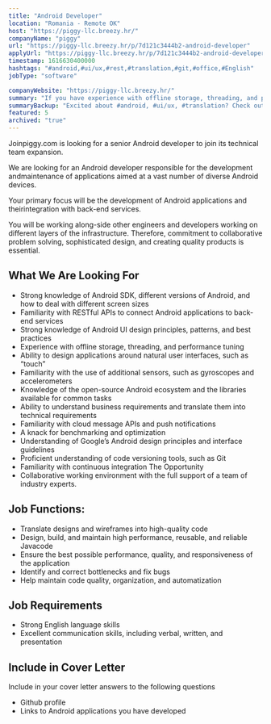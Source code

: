 ```yaml
---
title: "Android Developer"
location: "Romania - Remote OK"
host: "https://piggy-llc.breezy.hr/"
companyName: "piggy"
url: "https://piggy-llc.breezy.hr/p/7d121c3444b2-android-developer"
applyUrl: "https://piggy-llc.breezy.hr/p/7d121c3444b2-android-developer/apply"
timestamp: 1616630400000
hashtags: "#android,#ui/ux,#rest,#translation,#git,#office,#English"
jobType: "software"

companyWebsite: "https://piggy-llc.breezy.hr/"
summary: "If you have experience with offline storage, threading, and performance tuning, Piggy has a job opening for an Android Developer"
summaryBackup: "Excited about #android, #ui/ux, #translation? Check out this job post!"
featured: 5
archived: "true"
---
```


Joinpiggy.com is looking for a senior Android developer to join its technical team expansion. 

We are looking for an Android developer responsible for the development andmaintenance of applications aimed at a vast number of diverse Android devices.

Your primary focus will be the development of Android applications and theirintegration with back-end services. 

You will be working along-side other engineers and developers working on different layers of the infrastructure. Therefore, commitment to collaborative problem solving, sophisticated design, and creating quality products is essential.

## What We Are Looking For

* Strong knowledge of Android SDK, different versions of Android, and how to deal with different screen sizes
* Familiarity with RESTful APIs to connect Android applications to back-end services
* Strong knowledge of Android UI design principles, patterns, and best practices
* Experience with offline storage, threading, and performance tuning
* Ability to design applications around natural user interfaces, such as “touch”
* Familiarity with the use of additional sensors, such as gyroscopes and accelerometers
* Knowledge of the open-source Android ecosystem and the libraries available for common tasks
* Ability to understand business requirements and translate them into technical requirements
* Familiarity with cloud message APIs and push notifications
* A knack for benchmarking and optimization
* Understanding of Google’s Android design principles and interface guidelines
* Proficient understanding of code versioning tools, such as Git
* Familiarity with continuous integration The Opportunity
* Collaborative working environment with the full support of a team of industry experts.

## Job Functions:

* Translate designs and wireframes into high-quality code
* Design, build, and maintain high performance, reusable, and reliable Javacode
* Ensure the best possible performance, quality, and responsiveness of the application
* Identify and correct bottlenecks and fix bugs
* Help maintain code quality, organization, and automatization

## Job Requirements

* Strong English language skills
* Excellent communication skills, including verbal, written, and presentation
 
## Include in Cover Letter

Include in your cover letter answers to the following questions

* Github profile
* Links to Android applications you have developed
